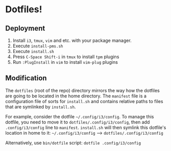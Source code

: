# Dotfiles!

## Deployment

1. Install `i3`, `tmux`, `vim` and etc. with your package manager.
2. Execute `install-pms.sh`
3. Execute `install.sh`
4. Press `C-Space Shift-i` in `tmux` to install `tpm` plugins
5. Run `:PlugInstall` in `vim` to install `vim-plug` plugins

## Modification

The `dotfiles` (root of the repo) directory mirrors the way how the dotfiles are going to be located in the home directory.
The `manifest` file is a configuration file of sorts for `install.sh` and contains relative paths to files that are symlinked by `install.sh`.

For example, consider the dotfile `~/.config/i3/config`.
To manage this dotfile, you need to move it to `dotfiles/.config/i3/config`, then add `.config/i3/config` line to `manifest`.
`install.sh` will then symlink this dotfile's location in home to it: `~/.config/i3/config` --> `dotfiles/.config/i3/config`

Alternatively, use `bin/dotfile` script:
`dotfile .config/i3/config`

